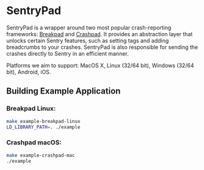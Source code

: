 # SentryPad

SentryPad is a wrapper around two most popular crash-reporting frameworks: [Breakpad](https://chromium.googlesource.com/breakpad/breakpad/) and [Crashpad](https://chromium.googlesource.com/crashpad/crashpad/+/master/README.md). It provides an abstraction layer that unlocks certain Sentry features, such as setting tags and adding breadcrumbs to your crashes. SentryPad is also responsible for sending the crashes directly to Sentry in an efficient manner.

Platforms we aim to support: MacOS X, Linux (32/64 bit), Windows (32/64 bit), Android, iOS.

## Building Example Application

### Breakpad Linux:

```sh
make example-breakpad-linux
LD_LIBRARY_PATH=. ./example
```

### Crashpad macOS:

```sh
make example-crashpad-mac
./example
```
